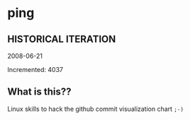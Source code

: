 # ping

## HISTORICAL ITERATION
2008-06-21

Incremented: 4037

## What is this?? 
Linux skills to hack the github commit visualization chart `;-)`
